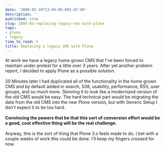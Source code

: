 ```yaml
---
date: '2008-03-10T13:04:00.002-07:00'
description: ''
published: true
slug: 2008-03-replacing-legacy-cms-with-plone
tags:
- plone
- legacy
time_to_read: 5
title: Replacing a legacy CMS with Plone
---
```


At work we have a legacy home grown CMS that I've been forced to maintain under protest for a little over 3 years.  After yet another problem report, I decided to apply Plone as a possible solution.<br /><br />20 Minutes later I had duplicated all of the functionality in the home grown CMS and by default added in search, 508, usability, performance, RSS, user groups, and so much more.  Skinning it to look like a modernized version of the old CMS would be easy. The hard technical part would be migrating the data from the old CMS into the new Plone version, but with Generic Setup I don't expect it to be too hard. <br /><br /><span style="font-weight: bold;">Convincing the powers that be that this sort of conversion effort would be a good, cost effective thing will be the real challenge.<br /><br /></span>Anyway, this is the sort of thing that Plone 3.x feels made to do.  I bet with a couple weeks of work this could be done.  I'll keep my fingers crossed for now.<span style="font-weight: bold;"><br /></span>